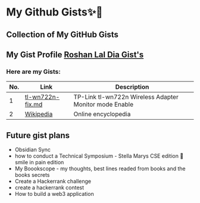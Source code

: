 # My Github Gists✨🔖
## Collection of My GitHub Gists

## My Gist Profile [Roshan Lal Dia Gist's](https://gist.github.com/roshan-lal-dia)

### Here are my Gists:

| No. | Link | Description |
| --- | --- | --- |
| 1 | [tl-wn722n-fix.md](https://gist.github.com/roshan-lal-dia/0a879ca7e981ec69113effc65aa75ab8) | TP-Link tl-wn722n Wireless Adapter Monitor mode Enable |
| 2 | [Wikipedia](https://www.wikipedia.org) | Online encyclopedia |


## Future gist plans 
 - Obsidian Sync
 - how to conduct a Technical Symposium - Stella Marys CSE edition 🥲 smile in pain edition
 - My Boookscope - my thoughts, best lines readed from books and the books secrets
- Create a Hackerrank challenge 
- create a hackerrank contest 
- How to build a web3 application

